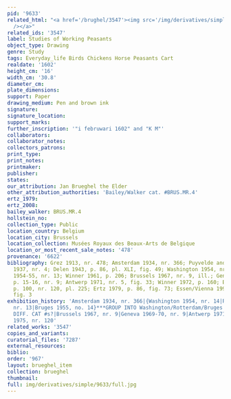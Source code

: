 ```yaml
---
pid: '9633'
related_html: "<a href='/brughel/3547'><img src='/img/derivatives/simple/3547/thumbnail.jpg'
  /></a>"
related_ids: '3547'
label: Studies of Working Peasants
object_type: Drawing
genre: Study
tags: Everyday_life Birds Chickens Horse Peasants Cart
realdate: '1602'
height_cm: '16'
width_cm: '30.8'
diameter_cm: 
plate_dimensions: 
support: Paper
drawing_medium: Pen and brown ink
signature: 
signature_location: 
support_marks: 
further_inscription: '"i februwari 1602" and "K M"'
collaborators: 
collaborator_notes: 
collectors_patrons: 
print_type: 
print_notes: 
printmaker: 
publisher: 
states: 
our_attribution: Jan Brueghel the Elder
other_attribution_authorities: 'Bailey/Walker cat. #BRUS.MR.4'
ertz_1979: 
ertz_2008: 
bailey_walker: BRUS.MR.4
hollstein_no: 
collection_type: Public
location_country: Belgium
location_city: Brussels
location_collection: Musées Royaux des Beaux-Arts de Belgique
location_or_most_recent_sale_notes: '478'
provenance: '6622'
bibliography: Grez 1913, nr. 478; Amsterdam 1934, nr. 366; Puyvelde and Goldschmidt
  1937, nr. 4; Delen 1943, p. 86, pl. XLI, fig. 49; Washington 1954, nr. 14; Rotterdam
  1954-55, nr. 13; Winner 1961, p. 206; Brussels 1967, nr. 9, ill.; Geneva 1969-70,
  p. 15-16, nr. 9; Antwerp 1971, nr. 5, fig. 33; Winner 1972, p. 160; Berlin 1975,
  p. 100, nr. 120, pl. 225; Ertz 1979, p. 86, fig. 73; Essen/Vienna 1997-98, p. 206,
  fig. 3
exhibition_history: 'Amsterdam 1934, nr. 366|{Washington 1954, nr. 14|Rotterdam 1954-55,
  nr. 13|Bruges 1955, no. 14}***GROUP INTO Washington/Rotterdam/Bruges 1954-56 BUT
  DIFF. CAT #s?|Brussels 1967, nr. 9|Geneva 1969-70, nr. 9|Antwerp 1971, nr. 5|Berlin
  1975, nr. 120'
related_works: '3547'
copies_and_variants: 
curatorial_files: '7287'
external_resources: 
biblio: 
order: '967'
layout: brueghel_item
collection: brueghel
thumbnail: 
full: img/derivatives/simple/9633/full.jpg
---
```

